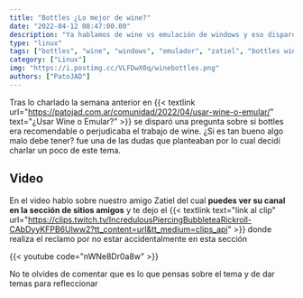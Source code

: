 ```yaml
---
title: "Bottles ¿Lo mejor de wine?"
date: "2022-04-12 08:47:00.00"
description: "Ya hablamos de wine vs emulación de windows y eso disparó la existencia de Bottles ¿es acaso lo mejor de Wine?"
type: "linux"
tags: ["bottles", "wine", "windows", "emulador", "zatiel", "bottles wine", "opinion", "analisis"]
category: ["Linux"]
img: "https://i.postimg.cc/VLFDwX0q/winebottles.png"
authors: ["PatoJAD"]
---
```


Tras lo charlado la semana anterior en {{< textlink url="https://patojad.com.ar/comunidad/2022/04/usar-wine-o-emular/" text="¿Usar Wine o Emular?" >}} se disparó una pregunta sobre si bottles era recomendable o perjudicaba el trabajo de wine. ¿Si es tan bueno algo malo debe tener? fue una de las dudas que planteaban por lo cual decidí charlar un poco de este tema.

## Video

En el video hablo sobre nuestro amigo Zatiel del cual **puedes ver su canal en la sección de sitios amigos** y te dejo el {{< textlink text="link al clip" url="https://clips.twitch.tv/IncredulousPiercingBubbleteaRickroll-CAbDyyKFPB6Ulww2?tt_content=url&tt_medium=clips_api" >}} donde realiza el reclamo por no estar accidentalmente en esta sección

{{< youtube code="nWNe8Dr0a8w" >}}

No te olvides de comentar que es lo que pensas sobre el tema y de dar temas para refleccionar
